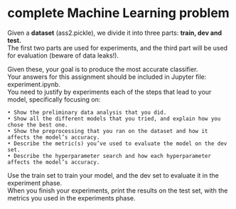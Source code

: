# complete Machine Learning problem

Given a **dataset** (ass2.pickle), we divide it into three parts: **train, dev and test.**    
The first two parts are used for experiments, and the third part will be used for evaluation (beware of data
leaks!).

Given these, your goal is to produce the most accurate classifier.    
Your answers for this assignment should be included in Jupyter file: experiment.ipynb.    
You need to justify by experiments each of the steps that lead to your model, specifically focusing on:    

    • Show the preliminary data analysis that you did.
    • Show all the different models that you tried, and explain how you chose the best one.
    • Show the preprocessing that you ran on the dataset and how it affects the model’s accuracy.
    • Describe the metric(s) you’ve used to evaluate the model on the dev set.
    • Describe the hyperparameter search and how each hyperparameter affects the model’s accuracy.
    
Use the train set to train your model, and the dev set to evaluate it in the experiment phase.    
When you finish your experiments, print the results on the test set, with the metrics you used in
the experiments phase.

